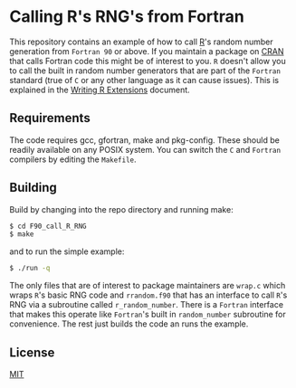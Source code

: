Calling R's RNG's from Fortran
==============================

This repository contains an example of how to call
[R](https://www.r-project.org/)'s random number generation from `Fortran 90` or
above.  If you maintain a package on
[CRAN](https://cran.r-project.org/mirrors.html) that calls Fortran code this
might be of interest to you.  `R` doesn't allow you to call the built in random
number generators that are part of the `Fortran` standard (true of `C` or any other
language as it can cause issues).  This is explained in the [Writing R
Extensions](https://cran.r-project.org/doc/manuals/R-exts.html) document.

Requirements
------------

The code requires gcc, gfortran, make and pkg-config.  These should be readily
available on any POSIX system.  You can switch the `C` and `Fortran` compilers by
editing the `Makefile`.

Building
--------

Build by changing into the repo directory and running make:

```bash
$ cd F90_call_R_RNG
$ make
```
and to run the simple example:

```bash
$ ./run -q
```
The only files that are of interest to package maintainers are `wrap.c` which
wraps `R`'s basic RNG code and `rrandom.f90` that has an interface to call `R`'s
RNG via a subroutine called `r_random_number`.  There is a `Fortran` interface that
makes this operate like `Fortran`'s built in `random_number` subroutine for
convenience.  The rest just builds the code an runs the example.

License
-------

[MIT](https://github.com/drjdn/F90_call_R_RNG/blob/master/LICENSE.md)
